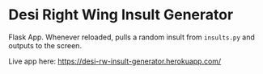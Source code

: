 # Desi Right Wing Insult Generator

Flask App. Whenever reloaded, pulls a random insult from `insults.py` and outputs to the screen.

Live app here: https://desi-rw-insult-generator.herokuapp.com/
